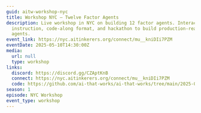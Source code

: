 ```yaml
---
guid: aitw-workshop-nyc
title: Workshop NYC – Twelve Factor Agents
description: Live workshop in NYC on building 12 factor agents. Interactive
  instruction, code-along format, and hackathon to build production-ready AI
  agents.
event_link: https://nyc.aitinkerers.org/connect/mu__kniDIi7PZM
eventDate: 2025-05-10T14:30:00Z
media:
  url: null
  type: workshop
links:
  discord: https://discord.gg/CZAptKnB
  connect: https://nyc.aitinkerers.org/connect/mu__kniDIi7PZM
  code: https://github.com/ai-that-works/ai-that-works/tree/main/2025-05-10-workshop-nyc-twelve-factor-agents
season: 1
episode: NYC Workshop
event_type: workshop
---
```

